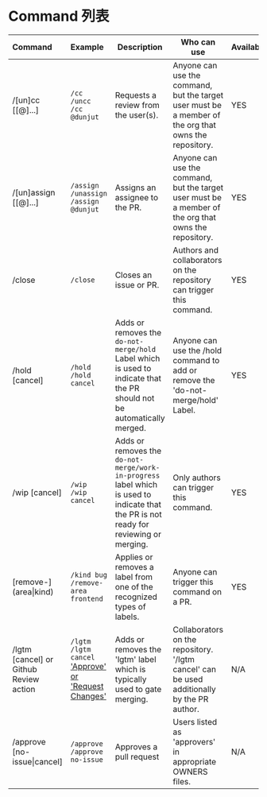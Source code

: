 # Command 列表

| Command                                | Example                                  | Description                              | Who can use                              | Availability |
| :------------------------------------- | :--------------------------------------- | ---------------------------------------- | ---------------------------------------- | ------ |
| /[un]cc [[@]...]                       | `/cc`<br />`/uncc`<br />`/cc @dunjut`    | Requests a review from the user(s).      | Anyone can use the command, but the target user must be a member of the org that owns the repository. | YES |
| /[un]assign [[@]...]                   | `/assign`<br />`/unassign`<br />`/assign @dunjut` | Assigns an assignee to the PR.           | Anyone can use the command, but the target user must be a member of the org that owns the repository. | YES |
| /close                                 | `/close`                                 | Closes an issue or PR.                   | Authors and collaborators on the repository can trigger this command. | YES |
| /hold [cancel]                         | `/hold`<br />`/hold cancel`              | Adds or removes the `do-not-merge/hold` Label which is used to indicate that the PR should not be automatically merged. | Anyone can use the /hold command to add or remove the 'do-not-merge/hold' Label. | YES |
| /wip [cancel]                          | `/wip`<br />`/wip cancel`                | Adds or removes the `do-not-merge/work-in-progress` label which is used to indicate that the PR is not ready for reviewing or merging. | Only authors can trigger this command.   | YES |
| [remove-]\(area\|kind\)                   | `/kind bug`<br />`/remove-area frontend`                | Applies or removes a label from one of the recognized types of labels. | Anyone can trigger this command on a PR. | YES |
| /lgtm [cancel] or Github Review action | `/lgtm` <br />`/lgtm cancel`<br />['Approve' or 'Request Changes'](https://help.github.com/articles/about-pull-request-reviews/) | Adds or removes the 'lgtm' label which is typically used to gate merging. | Collaborators on the repository. '/lgtm cancel' can be used additionally by the PR author. | N/A |
| /approve [no-issue\|cancel]            | `/approve`<br />`/approve no-issue`      | Approves a pull request                  | Users listed as 'approvers' in appropriate OWNERS files. | N/A |
